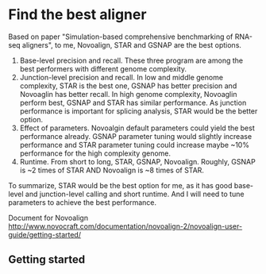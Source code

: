 # Find the best aligner

Based on paper "Simulation-based comprehensive benchmarking of RNA-seq aligners", to me, Novoalign, STAR and GSNAP are the best options.
1. Base-level precision and recall. These three program are among the best performers with different genome complexity.
2. Junction-level precision and recall. In low and middle genome complexity, STAR is the best one, GSNAP has better precision and Novoaglin has better recall. In high genome complexity, Novoaglin perform best, GSNAP and STAR has similar performance. As junction performance is important for splicing analysis, STAR would be the better option.
3. Effect of parameters. Novoalgin default parameters could yield the best performance already. GSNAP parameter tuning would slightly increase performance and STAR parameter tuning could increase maybe ~10% performance for the high complexity genome. 
4. Runtime. From short to long, STAR, GSNAP, Novoalign. Roughly, GSNAP is ~2 times of STAR AND Novoalign is ~8 times of STAR.

To summarize, STAR would be the best option for me, as it has good base-level and junction-level calling and short runtime. And I will need to tune parameters to achieve the best performance. 

Document for Novoalign
http://www.novocraft.com/documentation/novoalign-2/novoalign-user-guide/getting-started/

## Getting started

